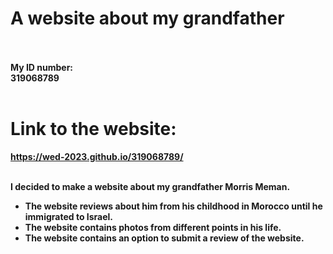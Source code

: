# A website about my grandfather <br /> <br />

<b> My ID number:<b> <br />
319068789 <br /><br />

# Link to the website: <br />
https://wed-2023.github.io/319068789/ <br /><br />

I decided to make a website about my grandfather Morris Meman.<br />
- The website reviews about him from his childhood in Morocco until he immigrated to Israel.<br />
- The website contains photos from different points in his life.<br />
- The website contains an option to submit a review of the website.<br />



